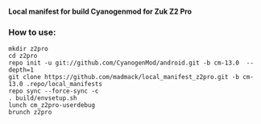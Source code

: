 #### Local manifest for build Cyanogenmod for Zuk Z2 Pro ####

### How to use:
```
mkdir z2pro
cd z2pro
repo init -u git://github.com/CyanogenMod/android.git -b cm-13.0  --depth=1
git clone https://github.com/madmack/local_manifest_z2pro.git -b cm-13.0 .repo/local_manifests
repo sync --force-sync -c
. build/envsetup.sh
lunch cm_z2pro-userdebug
brunch z2pro
```
